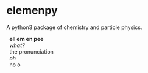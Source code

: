 # elemenpy
A python3 package of chemistry and particle physics.

&nbsp;&nbsp;**ell em en pee**<br>
&nbsp;&nbsp;_what?_<br>
&nbsp;&nbsp;the pronunciation<br>
&nbsp;&nbsp;_oh_<br>
&nbsp;&nbsp;no o<br>
